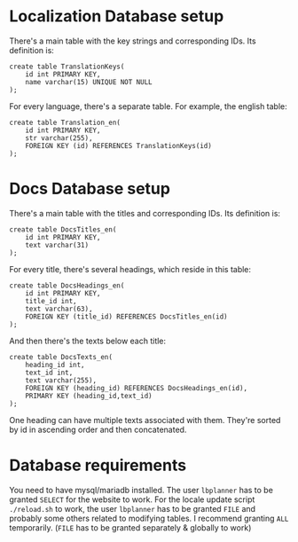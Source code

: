 # Localization Database setup

There's a main table with the key strings and corresponding IDs. Its definition is:
```mysql
create table TranslationKeys(
	id int PRIMARY KEY,
	name varchar(15) UNIQUE NOT NULL
);
```

For every language, there's a separate table. For example, the english table:
```mysql
create table Translation_en(
	id int PRIMARY KEY,
	str varchar(255),
	FOREIGN KEY (id) REFERENCES TranslationKeys(id)
);
```

# Docs Database setup

There's a main table with the titles and corresponding IDs. Its definition is:
```mysql
create table DocsTitles_en(
	id int PRIMARY KEY,
	text varchar(31)
);
```

For every title, there's several headings, which reside in this table:
```mysql
create table DocsHeadings_en(
	id int PRIMARY KEY,
	title_id int,
	text varchar(63),
	FOREIGN KEY (title_id) REFERENCES DocsTitles_en(id)
);
```

And then there's the texts below each title:
```mysql
create table DocsTexts_en(
	heading_id int,
	text_id int,
	text varchar(255),
	FOREIGN KEY (heading_id) REFERENCES DocsHeadings_en(id),
	PRIMARY KEY (heading_id,text_id)
);
```

One heading can have multiple texts associated with them. They're sorted by id in ascending order and then concatenated.

# Database requirements

You need to have mysql/mariadb installed. The user `lbplanner` has to be granted `SELECT` for the website to work.
For the locale update script `./reload.sh` to work, the user `lbplanner` has to be granted `FILE` and probably some others related to modifying tables. I recommend granting `ALL` temporarily.
(`FILE` has to be granted separately & globally to work)